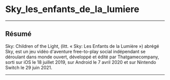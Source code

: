 # Sky_les_enfants_de_la_lumiere

- - -

## Résumé

Sky: Children of the Light, (litt. « Sky: Les Enfants de la Lumière ») abrégé Sky, est un jeu vidéo d'aventure free-to-play social indépendant se déroulant dans monde ouvert, développé et édité par Thatgamecompany, sorti sur iOS le 18 juillet 2019, sur Android le 7 avril 2020 et sur Nintendo Switch le 29 juin 2021.

- - -
